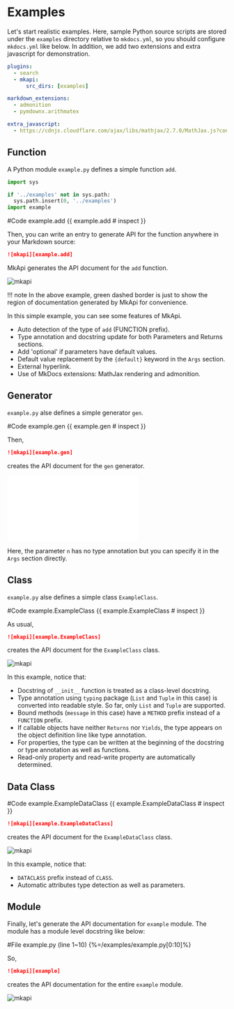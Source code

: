 # Examples

Let's start realistic examples. Here, sample Python source scripts are stored under the `examples` directory relative to `mkdocs.yml`, so you should configure `mkdocs.yml` like below. In addition, we add two extensions and extra javascript for demonstration.

~~~yml
plugins:
  - search
  - mkapi:
      src_dirs: [examples]

markdown_extensions:
  - admonition
  - pymdownx.arithmatex

extra_javascript:
  - https://cdnjs.cloudflare.com/ajax/libs/mathjax/2.7.0/MathJax.js?config=TeX-MML-AM_CHTML
~~~

## Function

A Python module `example.py` defines a simple function `add`.

```python hide
import sys

if '../examples' not in sys.path:
  sys.path.insert(0, '../examples')
import example
```

#Code example.add {{ example.add # inspect }}

Then, you can write an entry to generate API for the function anywhere in your Markdown source:

~~~markdown
![mkapi][example.add]
~~~

MkApi generates the API document for the `add` function.

![mkapi](example.add)

!!! note
    In the above example, green dashed border is just to show the region of documentation generated by MkApi for convenience.

In this simple example, you can see some features of MkApi.

* Auto detection of the type of `add` (FUNCTION prefix).
* Type annotation and docstring update for both Parameters and Returns sections.
* Add 'optional' if parameters have default values.
* Default value replacement by the `{default}` keyword in the `Args` section.
* External hyperlink.
* Use of MkDocs extensions: MathJax rendering and admonition.

## Generator

`example.py` alse defines a simple generator `gen`.

#Code example.gen {{ example.gen # inspect }}

Then,

~~~markdown
![mkapi][example.gen]
~~~

creates the API document for the `gen` generator.

![mkapi](example.gen)

Here, the parameter `n` has no type annotation but you can specify it in the `Args` section directly.

## Class

`example.py` alse defines a simple class `ExampleClass`.

#Code example.ExampleClass {{ example.ExampleClass # inspect }}

As usual,

~~~markdown
![mkapi][example.ExampleClass]
~~~

creates the API document for the `ExampleClass` class.

![mkapi](example.ExampleClass)

In this example, notice that:

* Docstring of `__init__` function is treated as a class-level docstring.
* Type annotation using `typing` package (`List` and `Tuple` in this case) is converted into readable style. So far, only `List` and `Tuple` are supported.
* Bound methods (`message` in this case) have a `METHOD` prefix instead of a `FUNCTION` prefix.
* If callable objects have neither `Returns` nor `Yields`, the type appears on the object definition line like type annotation.
* For properties, the type can be written at the beginning of the docstring or type annotation as well as functions.
* Read-only property and read-write property are automatically determined.

## Data Class

#Code example.ExampleDataClass {{ example.ExampleDataClass # inspect }}

~~~markdown
![mkapi][example.ExampleDataClass]
~~~

creates the API document for the `ExampleDataClass` class.

![mkapi](example.ExampleDataClass)

In this example, notice that:

* `DATACLASS` prefix instead of `CLASS`.
* Automatic attributes type detection as well as parameters.

## Module

Finally, let's generate the API documentation for `example` module. The module has a module level docstring like below:

#File example.py (line 1~10) {%=/examples/example.py[0:10]%}

So,

~~~markdown
![mkapi][example]
~~~

creates the API documentation for the entire `example` module.

![mkapi](example)

